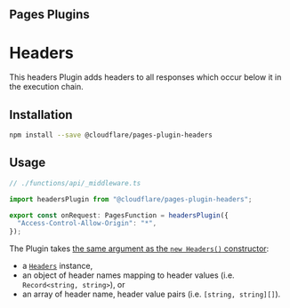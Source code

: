 ## Pages Plugins

# Headers

This headers Plugin adds headers to all responses which occur below it in the execution chain.

## Installation

```sh
npm install --save @cloudflare/pages-plugin-headers
```

## Usage

```typescript
// ./functions/api/_middleware.ts

import headersPlugin from "@cloudflare/pages-plugin-headers";

export const onRequest: PagesFunction = headersPlugin({
  "Access-Control-Allow-Origin": "*",
});
```

The Plugin takes [the same argument as the `new Headers()` constructor](https://developer.mozilla.org/en-US/docs/Web/API/Headers/Headers#parameters):

- a [`Headers`](https://developer.mozilla.org/en-US/docs/Web/API/Headers) instance,
- an object of header names mapping to header values (i.e. `Record<string, string>`), or
- an array of header name, header value pairs (i.e. `[string, string][]`).
